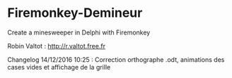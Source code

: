 # Firemonkey-Demineur
Create a minesweeper in Delphi with Firemonkey

Robin Valtot : http://r.valtot.free.fr

Changelog
14/12/2016 10:25 : Correction orthographe .odt, animations des cases vides et affichage de la grille  
